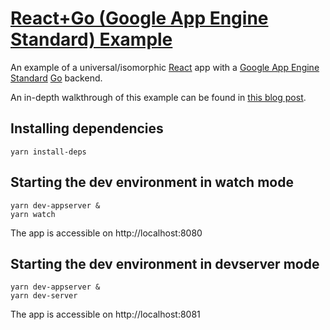 # [React+Go (Google App Engine Standard) Example](https://el-tramo.be/react-go-gae-example)

An example of a universal/isomorphic [React](https://facebook.github.io/react/) 
app with a [Google App Engine Standard](https://cloud.google.com/appengine/docs/go/) [Go](https://golang.org) backend.

An in-depth walkthrough of this example can be found in [this blog
post](https://el-tramo.be/blog/react-go-gae).

## Installing dependencies

    yarn install-deps

## Starting the dev environment in watch mode

    yarn dev-appserver &
    yarn watch

The app is accessible on http://localhost:8080

## Starting the dev environment in devserver mode

    yarn dev-appserver &
    yarn dev-server

The app is accessible on http://localhost:8081

